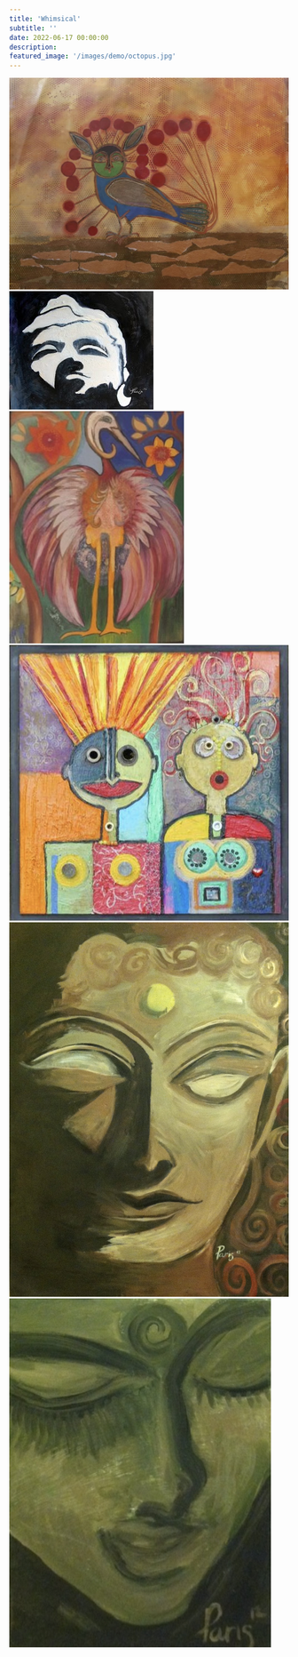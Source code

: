 ```yaml
---
title: 'Whimsical'
subtitle: ''
date: 2022-06-17 00:00:00
description: 
featured_image: '/images/demo/octopus.jpg'
---
```



<div class="gallery" data-columns="3">
	<img src="/images/demo/whimsical/170e4d10-41a2-4dd2-ae0d-6bd0ac6675d6_Original.jpg">
	<img src="/images/demo/whimsical/10373272545_7b202aa01e_o - Copy_Original.jpg">
	<img src="/images/demo/whimsical/c624f57a-5779-492a-9078-54e4443608ef.jpg">
	<img src="/images/demo/whimsical/IMG_5122.jpg">
	<img src="/images/demo/whimsical/IMG_5783_Original.jpg">
	<img src="/images/demo/whimsical/IMG_6125_Original.jpg">
</div>